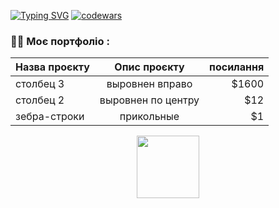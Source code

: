 
[![Typing SVG](https://readme-typing-svg.herokuapp.com?color=%2336BCF7&lines=Computer+engineer+student)](https://git.io/typing-svg)
[![codewars](https://www.codewars.com/users/Neor/badges/large)](https://www.codewars.com/users/Neor)   

### :man_technologist: Моє портфоліо :
| Назва проєкту | Опис проєкту       | посилання |
| ------------- |:------------------:| ---------:|
| столбец 3     | выровнен вправо    | $1600     |
| столбец 2     | выровнен по центру |   $12     |
| зебра-строки  | прикольные         |    $1     |

<div id="header" align="center">
  <img src="https://media.giphy.com/media/M9gbBd9nbDrOTu1Mqx/giphy.gif" width="100"/>
</div>
